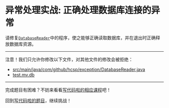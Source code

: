 # 异常处理实战: 正确处理数据库连接的异常

请修复[`DatabaseReader`](https://github.com/hcsp/fix-exception-handling/blob/master/src/main/java/com/github/hcsp/exception/DatabaseReader.java)中的程序，使之能够正确读取数据库，并在退出时正确释放数据库资源。

-----
注意！我们只允许你修改以下文件，对其他文件的修改会被拒绝：
- [src/main/java/com/github/hcsp/exception/DatabaseReader.java](https://github.com/hcsp/fix-exception-handling/blob/master/src/main/java/com/github/hcsp/exception/DatabaseReader.java)
- [test.mv.db](https://github.com/hcsp/fix-exception-handling/blob/master/test.mv.db)
-----


完成题目有困难？不妨来看看[写代码啦的相应课程](https://xiedaimala.com/tasks/661cd7ab-7fea-47d0-8e11-555d6fca751d)吧！

回到[写代码啦的题目](https://xiedaimala.com/tasks/661cd7ab-7fea-47d0-8e11-555d6fca751d/quizzes/6c87ef57-7f06-4af2-9112-86dd27ff099d)，继续挑战！

